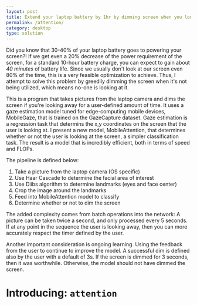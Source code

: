 ```yaml
---
layout: post
title: Extend your laptop battery by 1hr by dimming screen when you look away
permalink: /attention/
category: desktop
type: solution
---
```


Did you know that 30-40% of your laptop battery goes to powering your screen?! If we get even a 20% decrease of the power requirement of the screen, for a standard 10-hour battery charge, you can expect to gain about *40 minutes* of battery life. Since we usually don't look at our screen even 80% of the time, this is a very feasible optimization to achieve. Thus, I attempt to solve this problem by greedily dimming the screen when it's not being utilized, which means no-one is looking at it.

This is a program that takes pictures from the laptop camera and dims the screen if you're looking away for a user-defined amount of time. It uses a gaze estimation model tuned for edge-computing mobile devices, MobileGaze, that is trained on the GazeCapture dataset. Gaze estimation is a regression task that determins the x,y coordinates on the screen that the user is looking at. I present a new model, MobileAttention, that determines whether or not the user is looking at the screen, a simpler classification task.
The result is a model that is incredibly efficient, both in terms of speed and FLOPs. 

The pipeline is defined below:
 1. Take a picture from the laptop camera (OS specific)
 2. Use Haar Cascade to determine the facial area of interest
 3. Use Diibs algorithm to determine landmarks (eyes and face center)
 4. Crop the image around the landmarks
 5. Feed into MobileAttention model to classify
 6. Determine whether or not to dim the screen

 The added complexity comes from batch operations into the network: A picture can be taken twice a second, and only processed every 5 seconds. If at any point in the sequence the user is looking away, then you can more accurately respect the timer defined by the user.

Another important consideration is ongoing learning. Using the feedback from the user to continue to improve the model. A successful dim is defined also by the user with a default of 3s. If the screen is dimmed for 3 seconds, then it was worthwhile. Otherwise, the model should not have dimmed the screen.

# Introducing: `attention`

